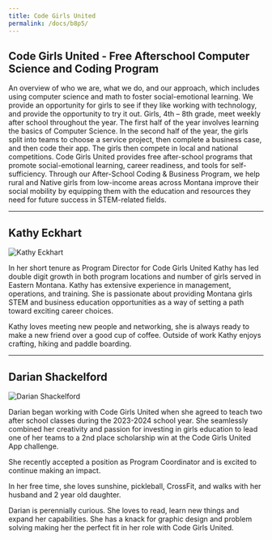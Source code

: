 ```yaml
---
title: Code Girls United
permalink: /docs/b8p5/
---
```


## Code Girls United - Free Afterschool Computer Science and Coding Program

An overview of who we are, what we do, and our approach, which includes using computer science and math to foster social-emotional learning. We provide an opportunity for girls to see if they like working with technology, and provide the opportunity to try it out. Girls, 4th – 8th grade, meet weekly after school throughout the year. The first half of the year involves learning the basics of Computer Science. In the second half of the year, the girls split into teams to choose a service project, then complete a business case, and then code their app. The girls then compete in local and national competitions. Code Girls United provides free after-school programs that promote social-emotional learning, career readiness, and tools for self-sufficiency. Through our After-School Coding & Business Program, we help rural and Native girls from low-income areas across Montana improve their social mobility by equipping them with the education and resources they need for future success in STEM-related fields.

***

## Kathy Eckhart

![Kathy Eckhart](../wed/breakout8/images/eckhart.jpg)

In her short tenure as Program Director for Code Girls United Kathy has led double digit growth in both program locations and number of girls served in Eastern Montana. Kathy has extensive experience in management, operations, and training. She is passionate about providing Montana girls STEM and business education opportunities as a way of setting a path toward exciting career choices. 

Kathy loves meeting new people and networking, she is always ready to make a new friend over a good cup of coffee. Outside of work Kathy enjoys crafting, hiking and paddle boarding.   

***

## Darian Shackelford

![Darian Shackelford](../wed/breakout8/images/shackelford.jpg)

Darian began working with Code Girls United when she agreed to teach two after school classes during the 2023-2024 school year. She seamlessly combined her creativity and passion for investing in girls education to lead one of her teams to a 2nd place scholarship win at the Code Girls United App challenge. 

She recently accepted a position as Program Coordinator and is excited to continue making an impact.

In her free time, she loves sunshine, pickleball, CrossFit, and walks with her husband and 2 year old daughter.

Darian is perennially curious. She loves to read, learn new things and expand her capabilities. She has a knack for graphic design and problem solving making her the perfect fit in her role with Code Girls United.